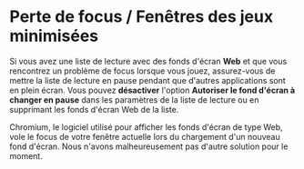 # Perte de focus / Fenêtres des jeux minimisées

Si vous avez une liste de lecture avec des fonds d'écran **Web** et que vous rencontrez un problème de focus lorsque vous jouez, assurez-vous de mettre la liste de lecture en pause pendant que d'autres applications sont en plein écran. Vous pouvez **désactiver** l'option **Autoriser le fond d'écran à changer en pause** dans les paramètres de la liste de lecture ou en supprimant les fonds d'écran Web de la liste.

Chromium, le logiciel utilisé pour afficher les fonds d'écran de type Web, vole le focus de votre fenêtre actuelle lors du chargement d'un nouveau fond d'écran. Nous n'avons malheureusement pas d'autre solution pour le moment.